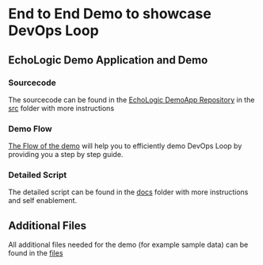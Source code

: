 # End to End Demo to showcase DevOps Loop

## EchoLogic Demo Application and Demo

### Sourcecode

The sourcecode can be found in the [EchoLogic DemoApp Repository](https://github.com/DevOpsAutomationLabs/EchoLogic_DemoApp) in the [src](https://github.com/DevOpsAutomationLabs/EchoLogic_DemoApp/tree/main/src) folder with more instructions

### Demo Flow

[The Flow of the demo](docs/demoflow.md) will help you to efficiently demo DevOps Loop by providing you a step by step guide.

### Detailed Script

The detailed script can be found in the [docs](docs/index.md) folder with more instructions and self enablement.

## Additional Files

All additional files needed for the demo (for example sample data) can be found in the [files](files/README.md)